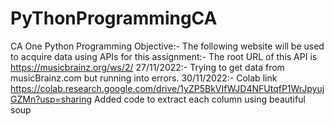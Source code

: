 # PyThonProgrammingCA
CA One Python Programming
Objective:- The following website will be used to acquire data using APIs for this assignment:- The root URL of this API is https://musicbrainz.org/ws/2/
27/11/2022:- Trying to get data from musicBrainz.com but running into errors. 
30/11/2022:- Colab link https://colab.research.google.com/drive/1yZP5BkVIfWJD4NFUtqfP1WrJpyujGZMn?usp=sharing
Added code to extract each column using beautiful soup
